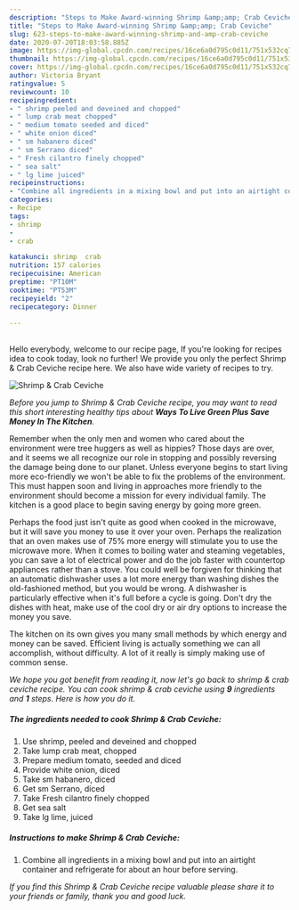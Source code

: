 ```yaml
---
description: "Steps to Make Award-winning Shrimp &amp;amp; Crab Ceviche"
title: "Steps to Make Award-winning Shrimp &amp;amp; Crab Ceviche"
slug: 623-steps-to-make-award-winning-shrimp-and-amp-crab-ceviche
date: 2020-07-20T18:03:58.885Z
image: https://img-global.cpcdn.com/recipes/16ce6a0d795c0d11/751x532cq70/shrimp-crab-ceviche-recipe-main-photo.jpg
thumbnail: https://img-global.cpcdn.com/recipes/16ce6a0d795c0d11/751x532cq70/shrimp-crab-ceviche-recipe-main-photo.jpg
cover: https://img-global.cpcdn.com/recipes/16ce6a0d795c0d11/751x532cq70/shrimp-crab-ceviche-recipe-main-photo.jpg
author: Victoria Bryant
ratingvalue: 5
reviewcount: 10
recipeingredient:
- " shrimp peeled and deveined and chopped"
- " lump crab meat chopped"
- " medium tomato seeded and diced"
- " white onion diced"
- " sm habanero diced"
- " sm Serrano diced"
- " Fresh cilantro finely chopped"
- " sea salt"
- " lg lime juiced"
recipeinstructions:
- "Combine all ingredients in a mixing bowl and put into an airtight container and refrigerate for about an hour before serving."
categories:
- Recipe
tags:
- shrimp
- 
- crab

katakunci: shrimp  crab 
nutrition: 157 calories
recipecuisine: American
preptime: "PT10M"
cooktime: "PT53M"
recipeyield: "2"
recipecategory: Dinner

---
```

<br>
Hello everybody, welcome to our recipe page, If you're looking for recipes idea to cook today, look no further! We provide you only the perfect Shrimp &amp; Crab Ceviche recipe here. We also have wide variety of recipes to try.
<br>


![Shrimp &amp; Crab Ceviche](https://img-global.cpcdn.com/recipes/16ce6a0d795c0d11/751x532cq70/shrimp-crab-ceviche-recipe-main-photo.jpg)

<i>Before you jump to Shrimp &amp; Crab Ceviche recipe, you may want to read this short interesting healthy tips about 
<strong>Ways To Live Green Plus Save Money In The Kitchen</strong>.</i>
</br>

Remember when the only men and women who cared about the environment were tree huggers as well as hippies? Those days are over, and it seems we all recognize our role in stopping and possibly reversing the damage being done to our planet. Unless everyone begins to start living more eco-friendly we won't be able to fix the problems of the environment. This must happen soon and living in approaches more friendly to the environment should become a mission for every individual family. The kitchen is a good place to begin saving energy by going more green.

Perhaps the food just isn't quite as good when cooked in the microwave, but it will save you money to use it over your oven. Perhaps the realization that an oven makes use of 75% more energy will stimulate you to use the microwave more. When it comes to boiling water and steaming vegetables, you can save a lot of electrical power and do the job faster with countertop appliances rather than a stove. You could well be forgiven for thinking that an automatic dishwasher uses a lot more energy than washing dishes the old-fashioned method, but you would be wrong. A dishwasher is particularly effective when it's full before a cycle is going. Don't dry the dishes with heat, make use of the cool dry or air dry options to increase the money you save.

The kitchen on its own gives you many small methods by which energy and money can be saved. Efficient living is actually something we can all accomplish, without difficulty. A lot of it really is simply making use of common sense.


<i>We hope you got benefit from reading it, now let's go back to shrimp &amp; crab ceviche recipe. You can cook shrimp &amp; crab ceviche using <strong>9</strong> ingredients and <strong>1</strong> steps. Here is how you do it.
</i>

##### The ingredients needed to cook Shrimp &amp; Crab Ceviche:

1. Use  shrimp, peeled and deveined and chopped
1. Take  lump crab meat, chopped
1. Prepare  medium tomato, seeded and diced
1. Provide  white onion, diced
1. Take  sm habanero, diced
1. Get  sm Serrano, diced
1. Take  Fresh cilantro finely chopped
1. Get  sea salt
1. Take  lg lime, juiced


##### Instructions to make Shrimp &amp; Crab Ceviche:

1. Combine all ingredients in a mixing bowl and put into an airtight container and refrigerate for about an hour before serving.


<i>If you find this Shrimp &amp; Crab Ceviche recipe valuable please share it to your friends or family, thank you and good luck.</i>
